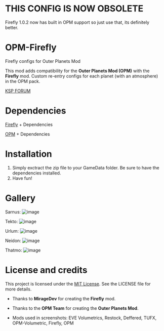 # THIS CONFIG IS NOW OBSOLETE
Firefly 1.0.2 now has built in OPM support so just use that, its definitely better. 

# OPM-Firefly
Firefly configs for Outer Planets Mod

This mod adds compatibility for the **Outer Planets Mod (OPM)** with the **Firefly** mod. Custom re-entry configs for each planet (with an atmosphere) in the OPM pack.

[KSP FORUM](https://forum.kerbalspaceprogram.com/topic/226843-opm-firefly-config/)
# Dependencies
[Firefly](https://github.com/M1rageDev/Firefly) + Dependencies

[OPM](https://github.com/Poodmund/Outer-Planets-Mod) + Dependencies

# Installation
1. Simply exctract the zip file to your GameData folder. Be sure to have the dependencies installed.
2. Have fun!
   
# Gallery

Sarnus:
![image](https://github.com/user-attachments/assets/3fbe430a-8b0d-4e07-ba98-9a3e5148702d)

Tekto:
![image](https://github.com/user-attachments/assets/1d6e411e-4d61-4cfe-9d57-fcbd2266aacb)

Urlum:
![image](https://github.com/user-attachments/assets/b79b405d-92c1-4440-9acb-f11ae16176ad)

Neidon:
![image](https://github.com/user-attachments/assets/7cc1c9fc-18d5-49fa-9f1b-bcc202ed0abb)

Thatmo:
![image](https://github.com/user-attachments/assets/a71f5be7-49b7-49ce-8e68-824060ed7b72)

# License and credits
This project is licensed under the [MIT License](LICENSE). See the LICENSE file for more details.

- Thanks to **MirageDev** for creating the **Firefly** mod.

- Thanks to the **OPM Team** for creating the **Outer Planets Mod**.

- Mods used in screenshots: EVE Volumetrics, Restock, Deffered, TUFX, OPM-Volumetric, Firefly, OPM 
